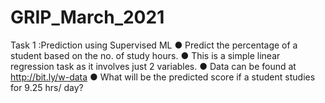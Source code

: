 # GRIP_March_2021
Task 1 :Prediction using Supervised ML
● Predict the percentage of a student based on the no. of study hours.
● This is a simple linear regression task as it involves just 2 variables.
● Data can be found at http://bit.ly/w-data
● What will be the predicted score if a student studies for 9.25 hrs/ day?
